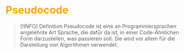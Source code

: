 # <font color = "orange">Pseudocode</font>
>[!INFO] Definition
>Pseudocode ist eine an Programmiersprachen angelehnte Art Sprache, die dafür da ist, in einer Code-Ähnlichen Form darzustellen, was passieren soll. Sie wird vor allem für die Darstellung von Algorithmen verwendet.